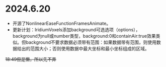 # 2024.6.20
* 开源了NonlinearEaseFunctionFramesAnimate。
* 更新计划：IridiumVoxels添加background可选选项（options），background为null或number类型，background:0和containAir:true效果类似。但background不要求数据必须带有范围：如果数据带有范围，则使用数据给出的范围大小；否则使用数据中最大坐标和最小坐标组成的区域。

~~18:49但是懒，所以先不弄~~
